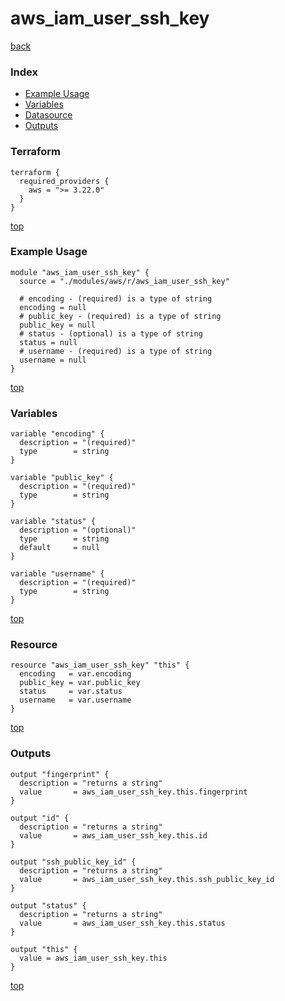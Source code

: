 # aws_iam_user_ssh_key

[back](../aws.md)

### Index

- [Example Usage](#example-usage)
- [Variables](#variables)
- [Datasource](#datasource)
- [Outputs](#outputs)

### Terraform

```hcl
terraform {
  required_providers {
    aws = ">= 3.22.0"
  }
}
```

[top](#index)

### Example Usage

```hcl
module "aws_iam_user_ssh_key" {
  source = "./modules/aws/r/aws_iam_user_ssh_key"

  # encoding - (required) is a type of string
  encoding = null
  # public_key - (required) is a type of string
  public_key = null
  # status - (optional) is a type of string
  status = null
  # username - (required) is a type of string
  username = null
}
```

[top](#index)

### Variables

```hcl
variable "encoding" {
  description = "(required)"
  type        = string
}

variable "public_key" {
  description = "(required)"
  type        = string
}

variable "status" {
  description = "(optional)"
  type        = string
  default     = null
}

variable "username" {
  description = "(required)"
  type        = string
}
```

[top](#index)

### Resource

```hcl
resource "aws_iam_user_ssh_key" "this" {
  encoding   = var.encoding
  public_key = var.public_key
  status     = var.status
  username   = var.username
}
```

[top](#index)

### Outputs

```hcl
output "fingerprint" {
  description = "returns a string"
  value       = aws_iam_user_ssh_key.this.fingerprint
}

output "id" {
  description = "returns a string"
  value       = aws_iam_user_ssh_key.this.id
}

output "ssh_public_key_id" {
  description = "returns a string"
  value       = aws_iam_user_ssh_key.this.ssh_public_key_id
}

output "status" {
  description = "returns a string"
  value       = aws_iam_user_ssh_key.this.status
}

output "this" {
  value = aws_iam_user_ssh_key.this
}
```

[top](#index)